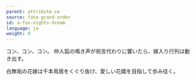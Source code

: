 ```yaml
---
parent: attribute.ce
source: fate-grand-order
id: a-fox-nights-dream
language: ja
weight: 0
---
```


コン、コン、コン。
仲人狐の鳴き声が祝言代わりに響いたら、嫁入り行列は動き出す。

白無垢の花嫁は千本鳥居をくぐり抜け、愛しい花婿を目指して歩み往く。
